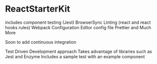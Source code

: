 # ReactStarterKit
 includes component testing (Jest)
 BrowserSync
 Linting (react and react hooks rules)
 Webpack Configuration
 Editor config file
 Prettier
and Much More

Soon to add continuous integration

Test Driven Development approach 
Takes advantage of libraries such as Jest and Enzyme
Includes a sample test with an example component
